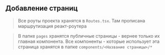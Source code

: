 ## Добавление страниц
> Все роуты проекта хранятся в `Routes.tsx`. Там прописана маршрутизация реакт-роутера

> В папке `pages` хранятся публичные страницы - вернее только их главная компонента. Все компоненты - которые использует эта страница хранятся в папке `components/<Название страницы>/*`